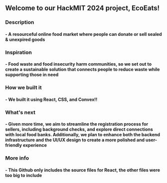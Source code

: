 ## Welcome to our HackMIT 2024 project, EcoEats!



### Description 
#### - A resourceful online food market where people can donate or sell sealed & unexpired goods

### Inspiration
#### - Food waste and food insecurity harm communities, so we set out to create a sustainable solution that connects people to reduce waste while supporting those in need


### How we built it
#### - We built it using React, CSS, and Convex!!


### What's next 
#### - Given more time, we aim to streamline the registration process for sellers, including background checks, and explore direct connections with local food banks. Additionally, we plan to enhance both the backend infrastructure and the UI/UX design to create a more polished and user-friendly experience

### More info
#### - This Github only includes the source files for React, the other files were too big to include 
